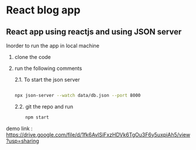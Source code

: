 # React blog app

## React app using reactjs and using JSON server

Inorder to run the app in local machine

 1. clone the code
 2. run the following comments

    2.1. To start the json server

    ```bash

    npx json-server --watch data/db.json --port 8000

    ```

    2.2. git the repo and run

    ``` bash
        npm start
    ```
demo link : https://drive.google.com/file/d/1fk6AvlSiFxzHDVk6TgOu3F6y5uxpiAh5/view?usp=sharing
